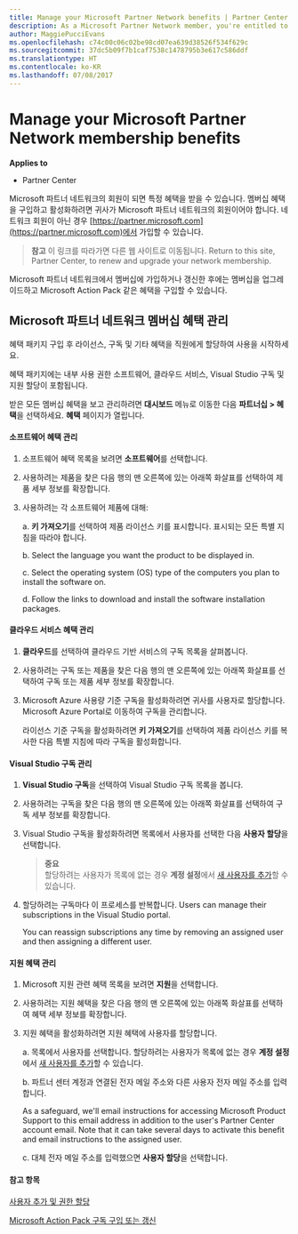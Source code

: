 ```yaml
---
title: Manage your Microsoft Partner Network benefits | Partner Center
description: As a Microsoft Partner Network member, you're entitled to certain membership benefits. Explains how to activate and manage your membership benefits on Partner Center.
author: MaggiePucciEvans
ms.openlocfilehash: c74c00c06c02be98cd07ea639d38526f534f629c
ms.sourcegitcommit: 37dc5b09f7b1caf7538c1478795b3e617c586ddf
ms.translationtype: HT
ms.contentlocale: ko-KR
ms.lasthandoff: 07/08/2017
---
```

# <a name="manage-your-microsoft-partner-network-membership-benefits"></a>Manage your Microsoft Partner Network membership benefits

**Applies to**

-  Partner Center

Microsoft 파트너 네트워크의 회원이 되면 특정 혜택을 받을 수 있습니다. 멤버십 혜택을 구입하고 활성화하려면 귀사가 Microsoft 파트너 네트워크의 회원이어야 합니다. 네트워크 회원이 아닌 경우 [https://partner.microsoft.com](https://partner.microsoft.com)에서 가입할 수 있습니다.

>**참고** 이 링크를 따라가면 다른 웹 사이트로 이동됩니다. Return to this site, Partner Center, to renew and upgrade your network membership.

Microsoft 파트너 네트워크에서 멤버십에 가입하거나 갱신한 후에는 멤버십을 업그레이드하고 Microsoft Action Pack 같은 혜택을 구입할 수 있습니다.


## <a name="manage-your-membership-benefits"></a>Microsoft 파트너 네트워크 멤버십 혜택 관리

혜택 패키지 구입 후 라이선스, 구독 및 기타 혜택을 직원에게 할당하여 사용을 시작하세요. 

혜택 패키지에는 내부 사용 권한 소프트웨어, 클라우드 서비스, Visual Studio 구독 및 지원 할당이 포함됩니다. 

받은 모든 멤버십 혜택을 보고 관리하려면 **대시보드** 메뉴로 이동한 다음 **파트너십 > 혜택**을 선택하세요. **혜택** 페이지가 열립니다. 

#### <a name="manage-software-benefits"></a>소프트웨어 혜택 관리

1.  소프트웨어 혜택 목록을 보려면 **소프트웨어**를 선택합니다. 

2.  사용하려는 제품을 찾은 다음 행의 맨 오른쪽에 있는 아래쪽 화살표를 선택하여 제품 세부 정보를 확장합니다. 

3. 사용하려는 각 소프트웨어 제품에 대해:

    a. **키 가져오기**를 선택하여 제품 라이선스 키를 표시합니다. 표시되는 모든 특별 지침을 따라야 합니다.

    b. Select the language you want the product to be displayed in.

    c. Select the operating system (OS) type of the computers you plan to install the software on.

    d. Follow the links to download and install the software installation packages.


#### <a name="manage-cloud-services-benefits"></a>클라우드 서비스 혜택 관리

1. **클라우드**를 선택하여 클라우드 기반 서비스의 구독 목록을 살펴봅니다.

2. 사용하려는 구독 또는 제품을 찾은 다음 행의 맨 오른쪽에 있는 아래쪽 화살표를 선택하여 구독 또는 제품 세부 정보를 확장합니다. 

3. Microsoft Azure 사용량 기준 구독을 활성화하려면 귀사를 사용자로 할당합니다. Microsoft Azure Portal로 이동하여 구독을 관리합니다.

    라이선스 기준 구독을 활성화하려면 **키 가져오기**를 선택하여 제품 라이선스 키를 복사한 다음 특별 지침에 따라 구독을 활성화합니다.  


#### <a name="manage-visual-studio-subscriptions"></a>Visual Studio 구독 관리

1. **Visual Studio 구독**을 선택하여 Visual Studio 구독 목록을 봅니다. 

2. 사용하려는 구독을 찾은 다음 행의 맨 오른쪽에 있는 아래쪽 화살표를 선택하여 구독 세부 정보를 확장합니다. 

3. Visual Studio 구독을 활성화하려면 목록에서 사용자를 선택한 다음 **사용자 할당**을 선택합니다. 

    >**중요**<br>
할당하려는 사용자가 목록에 없는 경우 **계정 설정**에서 [새 사용자를 추가](create-user-accounts-and-set-permissions.md)할 수 있습니다.

3. 할당하려는 구독마다 이 프로세스를 반복합니다. Users can manage their subscriptions in the Visual Studio portal. 

    You can reassign subscriptions any time by removing an assigned user and then assigning a different user. 


#### <a name="manage-support-benefits"></a>지원 혜택 관리

1. Microsoft 지원 관련 혜택 목록을 보려면 **지원**을 선택합니다. 

2. 사용하려는 지원 혜택을 찾은 다음 행의 맨 오른쪽에 있는 아래쪽 화살표를 선택하여 혜택 세부 정보를 확장합니다. 

3. 지원 혜택을 활성화하려면 지원 혜택에 사용자를 할당합니다. 
   
    a.  목록에서 사용자를 선택합니다. 할당하려는 사용자가 목록에 없는 경우 **계정 설정**에서 [새 사용자를 추가](create-user-accounts-and-set-permissions.md)할 수 있습니다.

    b.  파트너 센터 계정과 연결된 전자 메일 주소와 다른 사용자 전자 메일 주소를 입력합니다. 
    
    As a safeguard, we'll email instructions for accessing Microsoft Product Support to this email address in addition to the user's Partner Center account email. Note that it can take several days to activate this benefit and email instructions to the assigned user.    
    
    c.  대체 전자 메일 주소를 입력했으면 **사용자 할당**을 선택합니다. 


#### <a name="see-also"></a>참고 항목

[사용자 추가 및 권한 할당](create-user-accounts-and-set-permissions.md)

[Microsoft Action Pack 구독 구입 또는 갱신](mpn-get-action-pack.md)


